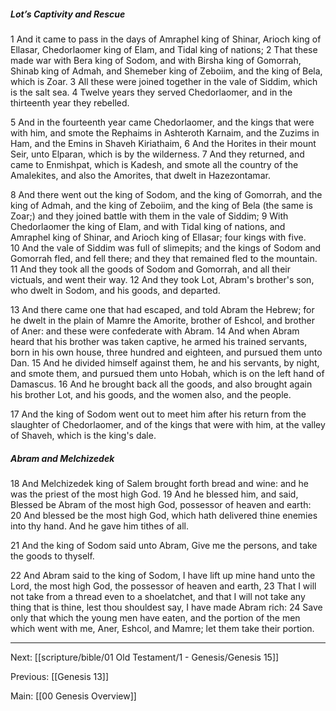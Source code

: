 ##### Lot’s Captivity and Rescue

1 And it came to pass in the days of Amraphel king of Shinar, Arioch king of Ellasar, Chedorlaomer king of Elam, and Tidal king of nations; 2 That these made war with Bera king of Sodom, and with Birsha king of Gomorrah, Shinab king of Admah, and Shemeber king of Zeboiim, and the king of Bela, which is Zoar. 3 All these were joined together in the vale of Siddim, which is the salt sea. 4 Twelve years they served Chedorlaomer, and in the thirteenth year they rebelled.

5 And in the fourteenth year came Chedorlaomer, and the kings that were with him, and smote the Rephaims in Ashteroth Karnaim, and the Zuzims in Ham, and the Emins in Shaveh Kiriathaim, 6 And the Horites in their mount Seir, unto Elparan, which is by the wilderness. 7 And they returned, and came to Enmishpat, which is Kadesh, and smote all the country of the Amalekites, and also the Amorites, that dwelt in Hazezontamar.

8 And there went out the king of Sodom, and the king of Gomorrah, and the king of Admah, and the king of Zeboiim, and the king of Bela (the same is Zoar;) and they joined battle with them in the vale of Siddim; 9 With Chedorlaomer the king of Elam, and with Tidal king of nations, and Amraphel king of Shinar, and Arioch king of Ellasar; four kings with five. 10 And the vale of Siddim was full of slimepits; and the kings of Sodom and Gomorrah fled, and fell there; and they that remained fled to the mountain. 11 And they took all the goods of Sodom and Gomorrah, and all their victuals, and went their way. 12 And they took Lot, Abram's brother's son, who dwelt in Sodom, and his goods, and departed.

13 And there came one that had escaped, and told Abram the Hebrew; for he dwelt in the plain of Mamre the Amorite, brother of Eshcol, and brother of Aner: and these were confederate with Abram. 14 And when Abram heard that his brother was taken captive, he armed his trained servants, born in his own house, three hundred and eighteen, and pursued them unto Dan. 15 And he divided himself against them, he and his servants, by night, and smote them, and pursued them unto Hobah, which is on the left hand of Damascus. 16 And he brought back all the goods, and also brought again his brother Lot, and his goods, and the women also, and the people.

17 And the king of Sodom went out to meet him after his return from the slaughter of Chedorlaomer, and of the kings that were with him, at the valley of Shaveh, which is the king's dale.

##### Abram and Melchizedek

18 And Melchizedek king of Salem brought forth bread and wine: and he was the priest of the most high God. 19 And he blessed him, and said, Blessed be Abram of the most high God, possessor of heaven and earth: 20 And blessed be the most high God, which hath delivered thine enemies into thy hand. And he gave him tithes of all.

21 And the king of Sodom said unto Abram, Give me the persons, and take the goods to thyself.

22 And Abram said to the king of Sodom, I have lift up mine hand unto the Lord, the most high God, the possessor of heaven and earth, 23 That I will not take from a thread even to a shoelatchet, and that I will not take any thing that is thine, lest thou shouldest say, I have made Abram rich: 24 Save only that which the young men have eaten, and the portion of the men which went with me, Aner, Eshcol, and Mamre; let them take their portion.

---
Next: [[scripture/bible/01 Old Testament/1 - Genesis/Genesis 15]]

Previous: [[Genesis 13]]

Main: [[00 Genesis Overview]]